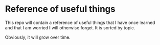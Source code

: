 # Reference of useful things

This repo will contain a reference of useful things that I have once learned and that I am worried I will otherwise forget. It is sorted by topic.

Obviously, it will grow over time.